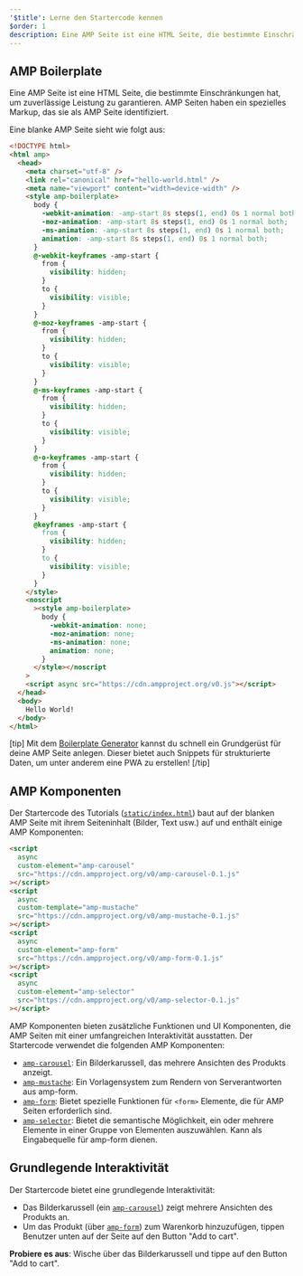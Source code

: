 ```yaml
---
'$title': Lerne den Startercode kennen
$order: 1
description: Eine AMP Seite ist eine HTML Seite, die bestimmte Einschränkungen hat, um zuverlässige Leistung zu garantieren. AMP Seiten haben ein spezielles Markup, das sie als AMP Seite identifiziert.
---
```


## AMP Boilerplate

Eine AMP Seite ist eine HTML Seite, die bestimmte Einschränkungen hat, um zuverlässige Leistung zu garantieren. AMP Seiten haben ein spezielles Markup, das sie als AMP Seite identifiziert.

Eine blanke AMP Seite sieht wie folgt aus:

```html
<!DOCTYPE html>
<html amp>
  <head>
    <meta charset="utf-8" />
    <link rel="canonical" href="hello-world.html" />
    <meta name="viewport" content="width=device-width" />
    <style amp-boilerplate>
      body {
        -webkit-animation: -amp-start 8s steps(1, end) 0s 1 normal both;
        -moz-animation: -amp-start 8s steps(1, end) 0s 1 normal both;
        -ms-animation: -amp-start 8s steps(1, end) 0s 1 normal both;
        animation: -amp-start 8s steps(1, end) 0s 1 normal both;
      }
      @-webkit-keyframes -amp-start {
        from {
          visibility: hidden;
        }
        to {
          visibility: visible;
        }
      }
      @-moz-keyframes -amp-start {
        from {
          visibility: hidden;
        }
        to {
          visibility: visible;
        }
      }
      @-ms-keyframes -amp-start {
        from {
          visibility: hidden;
        }
        to {
          visibility: visible;
        }
      }
      @-o-keyframes -amp-start {
        from {
          visibility: hidden;
        }
        to {
          visibility: visible;
        }
      }
      @keyframes -amp-start {
        from {
          visibility: hidden;
        }
        to {
          visibility: visible;
        }
      }
    </style>
    <noscript
      ><style amp-boilerplate>
        body {
          -webkit-animation: none;
          -moz-animation: none;
          -ms-animation: none;
          animation: none;
        }
      </style></noscript
    >
    <script async src="https://cdn.ampproject.org/v0.js"></script>
  </head>
  <body>
    Hello World!
  </body>
</html>
```

[tip] Mit dem [Boilerplate Generator](https://amp.dev/boilerplate) kannst du schnell ein Grundgerüst für deine AMP Seite anlegen. Dieser bietet auch Snippets für strukturierte Daten, um unter anderem eine PWA zu erstellen! [/tip]

## AMP Komponenten

Der Startercode des Tutorials ([`static/index.html`](https://github.com/googlecodelabs/advanced-interactivity-in-amp/blob/master/static/index.html)) baut auf der blanken AMP Seite mit ihrem Seiteninhalt (Bilder, Text usw.) auf und enthält einige AMP Komponenten:

```html
<script
  async
  custom-element="amp-carousel"
  src="https://cdn.ampproject.org/v0/amp-carousel-0.1.js"
></script>
<script
  async
  custom-template="amp-mustache"
  src="https://cdn.ampproject.org/v0/amp-mustache-0.1.js"
></script>
<script
  async
  custom-element="amp-form"
  src="https://cdn.ampproject.org/v0/amp-form-0.1.js"
></script>
<script
  async
  custom-element="amp-selector"
  src="https://cdn.ampproject.org/v0/amp-selector-0.1.js"
></script>
```

AMP Komponenten bieten zusätzliche Funktionen und UI Komponenten, die AMP Seiten mit einer umfangreichen Interaktivität ausstatten. Der Startercode verwendet die folgenden AMP Komponenten:

- [`amp-carousel`](../../../../documentation/components/reference/amp-carousel.md): Ein Bilderkarussell, das mehrere Ansichten des Produkts anzeigt.
- [`amp-mustache`](../../../../documentation/components/reference/amp-mustache.md): Ein Vorlagensystem zum Rendern von Serverantworten aus amp-form.
- [`amp-form`](../../../../documentation/components/reference/amp-form.md): Bietet spezielle Funktionen für `<form>` Elemente, die für AMP Seiten erforderlich sind.
- [`amp-selector`](../../../../documentation/components/reference/amp-selector.md): Bietet die semantische Möglichkeit, ein oder mehrere Elemente in einer Gruppe von Elementen auszuwählen. Kann als Eingabequelle für amp-form dienen.

## Grundlegende Interaktivität

Der Startercode bietet eine grundlegende Interaktivität:

- Das Bilderkarussell (ein [`amp-carousel`](../../../../documentation/components/reference/amp-carousel.md)) zeigt mehrere Ansichten des Produkts an.
- Um das Produkt (über [`amp-form`](../../../../documentation/components/reference/amp-form.md)) zum Warenkorb hinzuzufügen, tippen Benutzer unten auf der Seite auf den Button "Add to cart".

**Probiere es aus**: Wische über das Bilderkarussell und tippe auf den Button "Add to cart".
